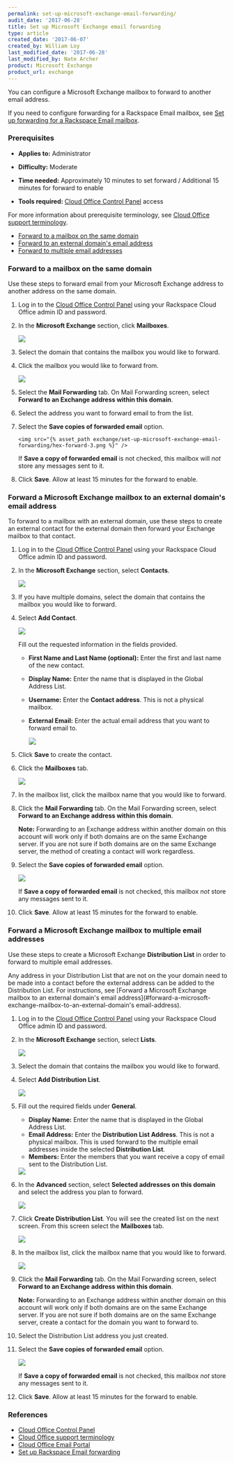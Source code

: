 ```yaml
---
permalink: set-up-microsoft-exchange-email-forwarding/
audit_date: '2017-06-28'
title: Set up Microsoft Exchange email forwarding
type: article
created_date: '2017-06-07'
created_by: William Loy
last_modified_date: '2017-06-28'
last_modified_by: Nate Archer
product: Microsoft Exchange
product_url: exchange
---
```


You can configure a Microsoft Exchange mailbox to forward to another email address.

If you need to configure forwarding for a Rackspace Email mailbox, see [Set up forwarding for a Rackspace Email mailbox](/how-to/set-up-rackspace-email-forwarding/).

### Prerequisites

- **Applies to:** Administrator

- **Difficulty:** Moderate

- **Time needed:** Approximately 10 minutes to set forward / Additional 15 minutes for forward to enable

- **Tools required:** [Cloud Office Control Panel](https://cp.rackspace.com) access

For more information about prerequisite terminology, see [Cloud Office support terminology](/how-to/cloud-office-support-terminology).

- [Forward to a mailbox on the same domain](#forward-a-microsoft-exchange-mailbox-to-a-mailbox-on-the-same-domain)
- [Forward to an external domain's email address](#forward-a-microsoft-exchange-mailbox-to-an-external-domain's-email-address)
- [Forward to multiple email addresses](#forward-a-microsoft-exchange-mailbox-to-multiple-email-addresses)


### Forward to a mailbox on the same domain

Use these steps to forward email from your Microsoft Exchange address to another address on the same domain.

1. Log in to the [Cloud Office Control Panel](https://cp.rackspace.com/) using your Rackspace Cloud Office admin ID and password.
2. In the **Microsoft Exchange** section, click **Mailboxes**.

   <img src="{% asset_path exchange/set-up-microsoft-exchange-email-forwarding/hex-forward-1.png %}" />

3. Select the domain that contains the mailbox you would like to forward.
4. Click the mailbox you would like to forward from.

   <img src="{% asset_path exchange/set-up-microsoft-exchange-email-forwarding/hex-forward-2.png %}" />

5. Select the **Mail Forwarding** tab. On Mail Forwarding screen, select **Forward to an Exchange address within this domain**.
6. Select the address you want to forward email to from the list.
7. Select the **Save copies of forwarded email** option.

       <img src="{% asset_path exchange/set-up-microsoft-exchange-email-forwarding/hex-forward-3.png %}" />

    If **Save a copy of forwarded email** is not checked, this mailbox will _not_ store any messages sent to it.

8. Click **Save**. Allow at least 15 minutes for the forward to enable.

### Forward a Microsoft Exchange mailbox to an external domain's email address

To forward to a mailbox with an external domain, use these steps to create an external contact for the external domain then forward your Exchange mailbox to that contact.

1. Log in to the [Cloud Office Control Panel](https://cp.rackspace.com/) using your Rackspace Cloud Office admin ID and password.
2. In the **Microsoft Exchange** section, select **Contacts**.

   <img src="{% asset_path exchange/set-up-microsoft-exchange-email-forwarding/hex-forward-contact-1.png %}" />

3. If you have multiple domains, select the domain that contains the mailbox you would like to forward.
4. Select **Add Contact**.

   <img src="{% asset_path exchange/set-up-microsoft-exchange-email-forwarding/hex-forward-contact-2.png %}" />

   Fill out the requested information in the fields provided.

    - **First Name and Last Name (optional):** Enter the first and last name of the new contact.
    - **Display Name:** Enter the name that is displayed in the Global Address List.
    - **Username:** Enter the **Contact address**. This is not a physical mailbox.
    - **External Email:** Enter the actual email address that you want to forward email to.

       <img src="{% asset_path exchange/set-up-microsoft-exchange-email-forwarding/hex-forward-contact-3.png %}" />

6. Click **Save** to create the contact.
7. Click the **Mailboxes** tab.

   <img src="{% asset_path exchange/set-up-microsoft-exchange-email-forwarding/hex-forward-contact-4.png %}" />

8. In the mailbox list, click the mailbox name that you would like to forward.
9. Click the **Mail Forwarding** tab. On the Mail Forwarding screen, select **Forward to an Exchange address within this domain**.

   **Note:** Forwarding to an Exchange address within another domain on this account will work only if both domains are on the same Exchange server. If you are not sure if both domains are on the same Exchange server, the method of creating a contact will work regardless.

11. Select the **Save copies of forwarded email** option.

       <img src="{% asset_path exchange/set-up-microsoft-exchange-email-forwarding/hex-forward-contact-6.png %}" />

    If **Save a copy of forwarded email** is not checked, this mailbox _not_ store any messages sent to it.

11. Click **Save**. Allow at least 15 minutes for the forward to enable.

### Forward a Microsoft Exchange mailbox to multiple email addresses

Use these steps to create a Microsoft Exchange **Distribution List** in order to forward to multiple email addresses.

Any address in your Distribution List that are not on the your domain need to be made into a contact before the external address can be added to the Distribution List. For instructions, see [Forward a Microsoft Exchange mailbox to an external domain's email address](#forward-a-microsoft-exchange-mailbox-to-an-external-domain's email-address).

1. Log in to the [Cloud Office Control Panel](https://cp.rackspace.com/) using your Rackspace Cloud Office admin ID and password.
2. In the **Microsoft Exchange** section, select **Lists**.

   <img src="{% asset_path exchange/set-up-microsoft-exchange-email-forwarding/hex-forward-multi-1.png %}" />

3. Select the domain that contains the mailbox you would like to forward.

4. Select **Add Distribution List**.  

   <img src="{% asset_path exchange/set-up-microsoft-exchange-email-forwarding/hex-forward-multi-2.png %}" />

5. Fill out the required fields under **General**.

    - **Display Name:** Enter the name that is displayed in the Global Address List.
    - **Email Address:** Enter the **Distribution List Address**. This is not a physical mailbox. This is used forward to the multiple email addresses inside the selected **Distribution List**.
    - **Members:** Enter the members that you want receive a copy of email sent to the Distribution List.

    <img src="{% asset_path exchange/set-up-microsoft-exchange-email-forwarding/hex-forward-multi-3.png %}" />

6. In the **Advanced** section, select **Selected addresses on this domain** and select the address you plan to forward.

   <img src="{% asset_path exchange/set-up-microsoft-exchange-email-forwarding/hex-forward-multi-4.png %}" />

7. Click **Create Distribution List**.  You will see the created list on the next screen. From this screen select the **Mailboxes** tab.

   <img src="{% asset_path exchange/set-up-microsoft-exchange-email-forwarding/hex-forward-multi-5.png %}" />

8. In the mailbox list, click the mailbox name that you would like to forward.

   <img src="{% asset_path exchange/set-up-microsoft-exchange-email-forwarding/hex-forward-multi-6.png %}" />

9. Click the **Mail Forwarding** tab. On the Mail Forwarding screen, select **Forward to an Exchange address within this domain**.

    **Note:** Forwarding to an Exchange address within another domain on this account will work only if both domains are on the same Exchange server. If you are not sure if both domains are on the same Exchange server, create a contact for the domain you want to forward to.

10. Select the Distribution List address you just created.

11. Select the **Save copies of forwarded email** option.

    <img src="{% asset_path exchange/set-up-microsoft-exchange-email-forwarding/hex-forward-multi-7.png %}" />

    If **Save a copy of forwarded email** is not checked, this mailbox _not_ store any messages sent to it.

11. Click **Save**. Allow at least 15 minutes for the forward to enable.

### References

- [Cloud Office Control Panel](https://cp.rackspace.com/)
- [Cloud Office support terminology](/how-to/cloud-office-support-terminology)
- [Cloud Office Email Portal](https://apps.rackspace.com/index.php)
- [Set up Rackspace Email forwarding](/how-to/set-up-rackspace-email-forwarding/)
